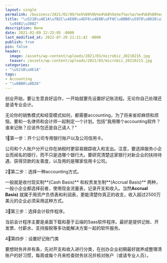 ```yaml
---
layout: single
permalink: /business/2021/02/09/%e5%88%9b%e4%b8%9a%e7%ac%ac%e4%b8%80%e4%bb%b6%e4%ba%8b%ef%bc%8c%e8%ae%b0%e5%a5%bd%e8%b4%a6%e3%80%81%e7%ae%97%e5%a5%bd%e9%92%b1%e3%80%82/
title: "\u521B\u4E1A\u7B2C\u4E00\u4EF6\u4E8B\uFF0C\u8BB0\u597D\u8D26\u3001\u7B97\u597D\
  \u94B1\u3002"
description: None
date: 2021-02-09 22:25:05 -0000
last_modified_at: 2022-07-29 21:21:42 -0000
publish: true
pin: false
header:
  image: /assets/wp-content/uploads/2021/03/microbiz_20210215.jpg
  teaser: /assets/wp-content/uploads/2021/03/microbiz_20210215.jpg
categories:
- "\u521B\u4E1A"
tags:
- Accounting
- "\u8BB0\u8D26"
---
```

创业开始，要让生意良好运作，一开始就要先设置好记账流程。无论你自己处理还是请专业会计。

无论你的销售模式和经营模式如何，都需要accounting，为了将来省却麻烦和烦恼，要和一名律师和会计师一起制定一个计划。包括”我用哪个accounting软件？谁来记账？应该外包还是自己请人？“

1⃣️第一步：开个公司专用银行账户以及公司信用卡。

公司和个人账户分开让你在纳税时更容易跟踪收入和支出。注意，要选择服务小企业而闻名的银行，而不只是选哪个银行大。要研究清楚这家银行对新企业的扶持待遇、获得贷款的友善度，以及用的是哪家信用卡公司。

2⃣️第二步：选择一种accounting方式。

一般就是收付现实制**(Cash Basis)** 和权责发生制**(Accrual Basis)** 两种，一般小企业都选择前者，使用现金流量表，记录开支和收入。当然**Accrual Basis)** 就属于用资产负债表和利润表，更能清楚你真正的收支，收入超过2500万美元的企业必须采用这种方式。

3⃣️第三步：选择会计软件程序。

当前会计程序主要是桌面下载和基于云端的Saas软件程序。最好是提供记账、开发票、付薪水、支持报税等多功能解决方案一起的软件服务。

4⃣️第四步：设置好记账门类

要想财务井井有条，先对开支和收入进行分类，在创办企业初期最好就养成整理清账户的好习惯，每周或每个月来检查财务状况并核对账户（或请专业人员）。
